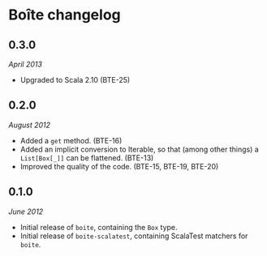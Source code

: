 Boîte changelog
===============

0.3.0
-----
_April 2013_

* Upgraded to Scala 2.10 (BTE-25)


0.2.0
-----
_August 2012_

* Added a `get` method. (BTE-16)
* Added an implicit conversion to Iterable, so that (among other things) a `List[Box[_]]` can be flattened. (BTE-13)
* Improved the quality of the code. (BTE-15, BTE-19, BTE-20)


0.1.0
-----
_June 2012_

* Initial release of `boite`, containing the `Box` type.
* Initial release of `boite-scalatest`, containing ScalaTest matchers for `boite`.

